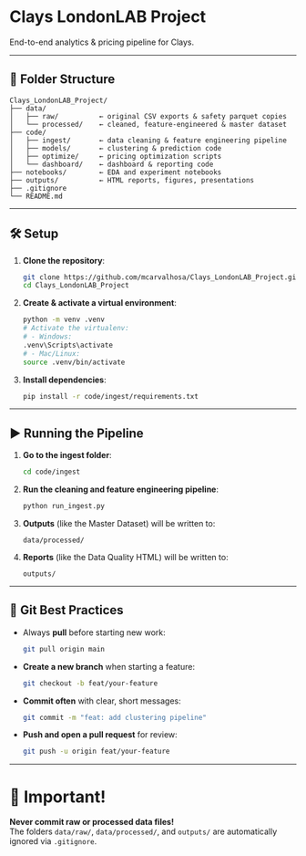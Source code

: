# Clays LondonLAB Project

End-to-end analytics & pricing pipeline for Clays.

---

## 📂 Folder Structure

```
Clays_LondonLAB_Project/
├── data/
│   ├── raw/          ← original CSV exports & safety parquet copies
│   └── processed/    ← cleaned, feature-engineered & master dataset
├── code/
│   ├── ingest/       ← data cleaning & feature engineering pipeline
│   ├── models/       ← clustering & prediction code
│   ├── optimize/     ← pricing optimization scripts
│   └── dashboard/    ← dashboard & reporting code
├── notebooks/        ← EDA and experiment notebooks
├── outputs/          ← HTML reports, figures, presentations
├── .gitignore
└── README.md
```

---

## 🛠️ Setup

1. **Clone the repository**:
   ```bash
   git clone https://github.com/mcarvalhosa/Clays_LondonLAB_Project.git
   cd Clays_LondonLAB_Project
   ```

2. **Create & activate a virtual environment**:
   ```bash
   python -m venv .venv
   # Activate the virtualenv:
   # - Windows:
   .venv\Scripts\activate
   # - Mac/Linux:
   source .venv/bin/activate
   ```

3. **Install dependencies**:
   ```bash
   pip install -r code/ingest/requirements.txt
   ```

---

## ▶️ Running the Pipeline

1. **Go to the ingest folder**:
   ```bash
   cd code/ingest
   ```

2. **Run the cleaning and feature engineering pipeline**:
   ```bash
   python run_ingest.py
   ```

3. **Outputs** (like the Master Dataset) will be written to:
   ```
   data/processed/
   ```

4. **Reports** (like the Data Quality HTML) will be written to:
   ```
   outputs/
   ```

---

## 🧮 Git Best Practices

- Always **pull** before starting new work:
  ```bash
  git pull origin main
  ```
- **Create a new branch** when starting a feature:
  ```bash
  git checkout -b feat/your-feature
  ```
- **Commit often** with clear, short messages:
  ```bash
  git commit -m "feat: add clustering pipeline"
  ```
- **Push and open a pull request** for review:
  ```bash
  git push -u origin feat/your-feature
  ```

---

# 📣 Important!

**Never commit raw or processed data files!**  
The folders `data/raw/`, `data/processed/`, and `outputs/` are automatically ignored via `.gitignore`.

